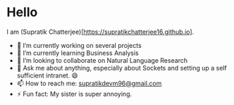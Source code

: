 # Hello

I am (Supratik Chatterjee)[https://supratikchatterjee16.github.io].

- 🔭 I’m currently working on several projects
- 🌱 I’m currently learning Business Analysis
- 👯 I’m looking to collaborate on Natural Language Research
- 💬 Ask me about anything, especially about Sockets and setting up a self sufficient intranet. 😄
- 📫 How to reach me: supratikdevm96@gmail.com
- ⚡ Fun fact: My sister is super annoying.

<!--
**supratikchatterjee16/supratikchatterjee16** is a ✨ _special_ ✨ repository because its `README.md` (this file) appears on your GitHub profile.

Here are some ideas to get you started:

- 🔭 I’m currently working on ...
- 🌱 I’m currently learning ...
- 👯 I’m looking to collaborate on ...
- 🤔 I’m looking for help with ...
- 💬 Ask me about ...
- 📫 How to reach me: ...
- 😄 Pronouns: ...
- ⚡ Fun fact: ...
-->
